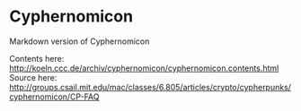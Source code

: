 Cyphernomicon
=============

Markdown version of Cyphernomicon

Contents here: http://koeln.ccc.de/archiv/cyphernomicon/cyphernomicon.contents.html
Source here: http://groups.csail.mit.edu/mac/classes/6.805/articles/crypto/cypherpunks/cyphernomicon/CP-FAQ

